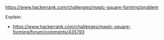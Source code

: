 https://www.hackerrank.com/challenges/magic-square-forming/problem

Explain:
- https://www.hackerrank.com/challenges/magic-square-forming/forum/comments/435793
